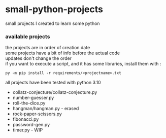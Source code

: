 # small-python-projects
small projects I created to learn some python

### available projects
the projects are in order of creation date\
some projects have a bit of info before the actual code\
updates don't change the order\
if you want to execute a script, and it has some libraries, install them with :
```shell
py -m pip install -r requirements/<projectname>.txt
```
all projects have been tested with python 3.10

* collatz-conjecture/collatz-conjecture.py
* number-guesser.py
* roll-the-dice.py
* hangman/hangman.py - erased
* rock-paper-scissors.py
* fibonacci.py
* password-gen.py
* timer.py - WIP
